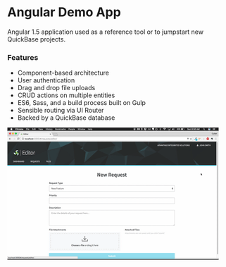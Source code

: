 # Angular Demo App

Angular 1.5 application used as a reference tool or to jumpstart new QuickBase projects.

### Features
- Component-based architecture
- User authentication
- Drag and drop file uploads
- CRUD actions on multiple entities
- ES6, Sass, and a build process built on Gulp
- Sensible routing via UI Router
- Backed by a QuickBase database

![App walkthrough](demo.gif)